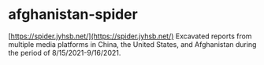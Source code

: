 # afghanistan-spider
[https://spider.jyhsb.net/](https://spider.jyhsb.net/)
Excavated reports from multiple media platforms in China, the United States, and Afghanistan during the period of 8/15/2021-9/16/2021.
